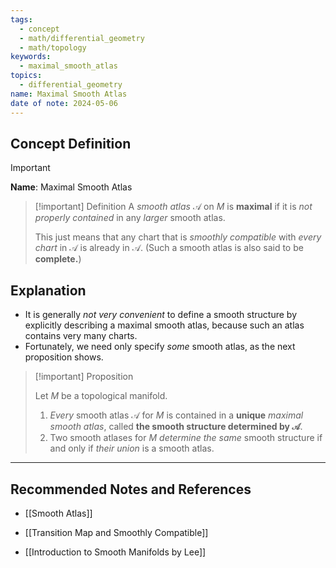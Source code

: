 ```yaml
---
tags:
  - concept
  - math/differential_geometry
  - math/topology
keywords:
  - maximal_smooth_atlas
topics:
  - differential_geometry
name: Maximal Smooth Atlas
date of note: 2024-05-06
---
```


## Concept Definition

>[!important]
>**Name**: Maximal Smooth Atlas

>[!important] Definition
>A *smooth atlas* $\mathcal{A}$ on $M$ is **maximal** if it is *not properly contained* in any *larger* smooth atlas. 
>
>This just means that any chart that is *smoothly compatible* with *every chart* in $\mathcal{A}$ is already in $\mathcal{A}$. (Such a smooth atlas is also said to be **complete.**)


## Explanation

- It is generally *not very convenient* to define a smooth structure by explicitly describing a maximal smooth atlas, because such an atlas contains very many charts. 
- Fortunately, we need only specify *some* smooth atlas, as the next proposition shows.

>[!important] Proposition
>
> Let $M$ be a topological manifold.
> 1. *Every* smooth atlas $\mathcal{A}$ for $M$ is contained in a **unique** *maximal smooth atlas*, called **the smooth structure determined by $\mathcal{A}$**.
> 2. Two smooth atlases for $M$ *determine the same* smooth structure if and only if *their union* is a smooth atlas.




-----------
##  Recommended Notes and References

- [[Smooth Atlas]]
- [[Transition Map and Smoothly Compatible]]

- [[Introduction to Smooth Manifolds by Lee]]